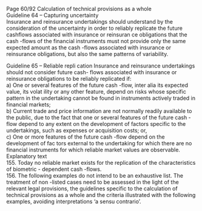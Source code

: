  
Page 60/92 
Calculation of technical provisions as a whole  
Guideline 64 – Capturing uncertainty  
Insurance and reinsurance undertakings should understand by the consideration of the 
uncertainty in order to reliably replicate the future cashflows associated with insurance or 
reinsuran ce obligations that the cash -flows of the financial instruments must not provide only 
the same expected amount as the cash -flows associated with insurance or reinsurance 
obligations, but also the same patterns of variability.  
 
Guideline 65 – Reliable repli cation 
Insurance and reinsurance undertakings should not consider future cash- flows associated with 
insurance or reinsurance obligations to be reliably replicated if:  
a) One or several features of the future cash -flow, inter alia its expected value, its volat ility 
or any other feature, depend on risks whose specific pattern in the undertaking cannot be 
found in instruments actively traded in financial markets;  
b) Current trade and price information are not normally readily available to the public, due 
to the fact that one or several features of the future cash -flow depend to any extent on 
the development of factors specific to the undertakings, such as expenses or acquisition 
costs; or,  
c) One or more features of the future cash -flow depend on the development of fac tors 
external to the undertaking for which there are no financial instruments for which reliable 
market values are observable.  
Explanatory text  
155. Today no reliable market exists for the replication of the characteristics of biometric -
dependent cash -flows.  
156. The following examples do not intend to be an exhaustive list. The treatment of non -listed 
cases need to be assessed in the light of the relevant legal provisions, the guidelines specific 
to the calculation of technical provisions as a whole and the criteria illustrated with the following examples, avoiding interpretations ‘a sensu contrario’.  